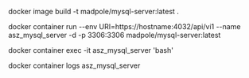 

docker image build -t madpole/mysql-server:latest .

docker container run --env URI=https://hostname:4032/api/vi1 --name asz_mysql_server -d -p 3306:3306 madpole/mysql-server:latest

docker container exec -it asz_mysql_server 'bash'

docker container logs asz_mysql_server 

